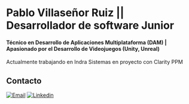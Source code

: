 # Pablo Villaseñor Ruiz || Desarrollador de software Junior
#### Técnico en Desarrollo de Aplicaciones Multiplataforma (DAM) | Apasionado por el Desarrollo de Videojuegos (Unity, Unreal)

Actualmente trabajando en Indra Sistemas en proyecto con Clarity PPM

## Contacto
[![Email](https://img.shields.io/badge/Mail-D14836?style=for-the-badge&logo=gmail&logoColor=white)](mailto:paablont@gmail.com)
[![Linkedin](https://img.shields.io/badge/Linkedin-0A66C2?style=for-the-badge&logo=linkedin&logoColor=white)](https://es.linkedin.com/in/pablovillase%C3%B1or)
